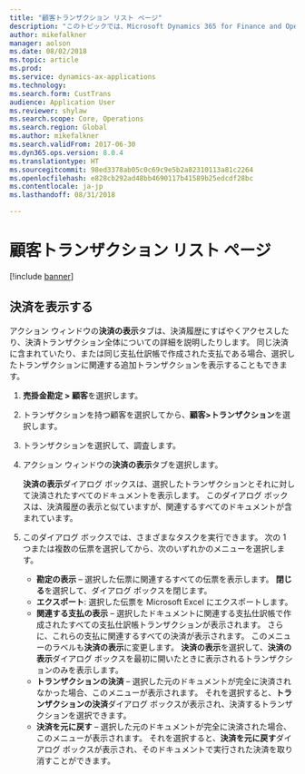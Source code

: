 ```yaml
---
title: "顧客トランザクション リスト ページ"
description: "このトピックでは、Microsoft Dynamics 365 for Finance and Operations の顧客トランザクション リスト ページについての情報を提供します。"
author: mikefalkner
manager: aolson
ms.date: 08/02/2018
ms.topic: article
ms.prod: 
ms.service: dynamics-ax-applications
ms.technology: 
ms.search.form: CustTrans
audience: Application User
ms.reviewer: shylaw
ms.search.scope: Core, Operations
ms.search.region: Global
ms.author: mikefalkner
ms.search.validFrom: 2017-06-30
ms.dyn365.ops.version: 8.0.4
ms.translationtype: HT
ms.sourcegitcommit: 98ed3378ab05c0c69c9e5b2a82310113a81c2264
ms.openlocfilehash: e828cb292ad48bb4690117b41589b25edcdf28bc
ms.contentlocale: ja-jp
ms.lasthandoff: 08/31/2018

---
```


# <a name="customer-transaction-list-page"></a>顧客トランザクション リスト ページ

[!include [banner](../includes/banner.md)]

## <a name="view-settlements"></a>決済を表示する

アクション ウィンドウの**決済の表示**タブは、決済履歴にすばやくアクセスしたり、決済トランザクション全体についての詳細を説明したりします。 同じ決済に含まれていたり、または同じ支払仕訳帳で作成された支払である場合、選択したトランザクションに関連する追加トランザクションを表示することもできます。

1. **売掛金勘定 \> 顧客**を選択します。
2. トランザクションを持つ顧客を選択してから、**顧客\>トランザクション**を選択します。
3. トランザクションを選択して、調査します。
4. アクション ウィンドウの**決済の表示**タブを選択します。

    **決済の表示**ダイアログ ボックスは、選択したトランザクションとそれに対して決済されたすべてのドキュメントを表示します。 このダイアログ ボックスは、決済履歴の表示と似ていますが、関連するすべてのドキュメントが含まれています。 

5. このダイアログ ボックスでは、さまざまなタスクを実行できます。 次の 1 つまたは複数の伝票を選択してから、次のいずれかのメニューを選択します。

   - **勘定の表示** – 選択した伝票に関連するすべての伝票を表示します。 **閉じる**を選択して、ダイアログ ボックスを閉じます。
   - **エクスポート**: 選択した伝票を Microsoft Excel にエクスポートします。
   - **関連する支払の表示** – 選択したドキュメントに関連する支払仕訳帳で作成されたすべての支払仕訳帳トランザクションが表示されます。 さらに、これらの支払に関連するすべての決済が表示されます。 このメニューのラベルも**決済の表示**に変更します。 **決済の表示**を選択して、**決済の表示**ダイアログ ボックスを最初に開いたときに表示されるトランザクションのみを表示します。
    - **トランザクションの決済** – 選択した元のドキュメントが完全に決済されなかった場合、このメニューが表示されます。 それを選択すると、**トランザクションの決済**ダイアログ ボックスが表示され、決済するトランザクションを選択できます。
    - **決済を元に戻す** – 選択した元のドキュメントが完全に決済された場合、このメニューが表示されます。 それを選択すると、**決済を元に戻す**ダイアログ ボックスが表示され、そのドキュメントで実行された決済を取り消すことができます。
    

